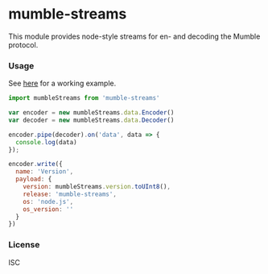 # mumble-streams

This module provides node-style streams for en- and decoding the Mumble protocol.

### Usage

See [here](https://github.com/johni0702/mumble-client/blob/master/src/client.js) for a working example.

```javascript
import mumbleStreams from 'mumble-streams'

var encoder = new mumbleStreams.data.Encoder()
var decoder = new mumbleStreams.data.Decoder()

encoder.pipe(decoder).on('data', data => {
  console.log(data)
});

encoder.write({
  name: 'Version',
  payload: {
    version: mumbleStreams.version.toUInt8(),                               
    release: 'mumble-streams',       
    os: 'node.js',                                
    os_version: ''
  }
})
```

### License
ISC
